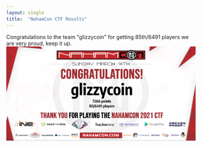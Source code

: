 ```yaml
---
layout: single
title:  "NahamCon CTF Results"
---
```

Congratulations to the team "glizzycoin" for getting 85th/6491 players we are very proud, keep it up.
![NahamCon results](/assets/images/posts/NahamConCTF_2021.png)
